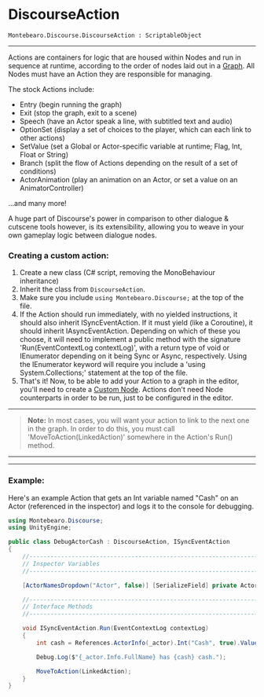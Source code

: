 # DiscourseAction

```
Montebearo.Discourse.DiscourseAction : ScriptableObject
```
---

Actions are containers for logic that are housed within Nodes and run in sequence at runtime, according to the order of nodes laid out in a [Graph](graph.md). All Nodes must have an Action they are responsible for managing.

The stock Actions include:

- Entry (begin running the graph)
- Exit (stop the graph, exit to a scene)
- Speech (have an Actor speak a line, with subtitled text and audio)
- OptionSet (display a set of choices to the player, which can each link to other actions)
- SetValue (set a Global or Actor-specific variable at runtime; Flag, Int, Float or String)
- Branch (split the flow of Actions depending on the result of a set of conditions)
- ActorAnimation (play an animation on an Actor, or set a value on an AnimatorController)

...and many more!


A huge part of Discourse's power in comparison to other dialogue & cutscene tools however, is its extensibility, allowing you to weave in your own gameplay logic between dialogue nodes.


### Creating a custom action:

1. Create a new class (C# script, removing the MonoBehaviour inheritance)
2. Inherit the class from `DiscourseAction`.
3. Make sure you include `using Montebearo.Discourse;` at the top of the file.
4. If the Action should run immediately, with no yielded instructions, it should also inherit ISyncEventAction. If it must yield (like a Coroutine), it should inherit IAsyncEventAction. Depending on which of these you choose, it will need to implement a public method with the signature 'Run(EventContextLog contextLog)', with a return type of void or IEnumerator depending on it being Sync or Async, respectively. Using the IEnumerator keyword will require you include a 'using System.Collections;' statement at the top of the file.
6. That's it! Now, to be able to add your Action to a graph in the editor, you'll need to create a [Custom Node](custom-nodes.md). Actions don't need Node counterparts in order to be run, just to be configured in the editor.

---

> **Note:** In most cases, you will want your action to link to the next one in the graph. In order to do this, you must call 'MoveToAction(LinkedAction)' somewhere in the Action's Run() method.

---


---

### Example:

Here's an example Action that gets an Int variable named "Cash" on an Actor (referenced in the inspector) and logs it to the console for debugging.

```c#
using Montebearo.Discourse;
using UnityEngine;

public class DebugActorCash : DiscourseAction, ISyncEventAction
{
    //-----------------------------------------------------------------------------------------
    // Inspector Variables
    //-----------------------------------------------------------------------------------------

    [ActorNamesDropdown("Actor", false)] [SerializeField] private ActorReference _actor = null;

    //-----------------------------------------------------------------------------------------
    // Interface Methods
    //-----------------------------------------------------------------------------------------

    void ISyncEventAction.Run(EventContextLog contextLog)
    {
        int cash = References.ActorInfo(_actor).Int("Cash", true).Value;

        Debug.Log($"{_actor.Info.FullName} has {cash} cash.");

        MoveToAction(LinkedAction);
    }
}

```
